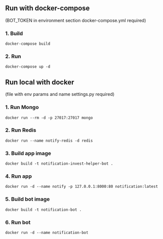 ## Run with docker-compose 
(BOT_TOKEN in environment section docker-compose.yml required)

### 1. Build

`docker-compose build`

### 2. Run

`docker-compose up -d`

## Run local with docker 
(file with env params and name settings.py required)

### 1. Run Mongo

`docker run --rm -d -p 27017:27017 mongo`

### 2. Run Redis

`docker run --name notify-redis -d redis`

### 3. Build app image
   
`docker build -t notification-invest-helper-bot .`
      
### 4. Run app

`docker run -d --name notify -p 127.0.0.1:8000:80 notification:latest`

### 5. Build bot image

`docker build -t notification-bot .`

### 6. Run bot

`docker run -d --name notification-bot`
